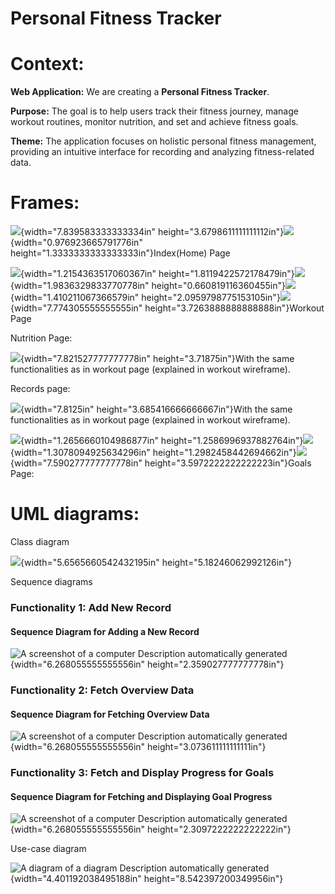 # Personal Fitness Tracker

# Context:

**Web Application:** We are creating a **Personal Fitness Tracker**.

**Purpose:** The goal is to help users track their fitness journey,
manage workout routines, monitor nutrition, and set and achieve fitness
goals.

**Theme:** The application focuses on holistic personal fitness
management, providing an intuitive interface for recording and analyzing
fitness-related data.

# Frames:

![](./image1.png){width="7.839583333333334in"
height="3.6798611111111112in"}![](./image2.png){width="0.976923665791776in"
height="1.3333333333333333in"}Index(Home) Page

![](./image3.png){width="1.2154363517060367in"
height="1.8119422572178479in"}![](./image4.png){width="1.9836329833770778in"
height="0.660819116360455in"}![](./image5.png){width="1.410211067366579in"
height="2.0959798775153105in"}![](./image6.png){width="7.774305555555555in"
height="3.7263888888888888in"}Workout Page

Nutrition Page:

![](./image7.png){width="7.821527777777778in"
height="3.71875in"}With the same functionalities as in workout page
(explained in workout wireframe).

Records page:

![](./image8.png){width="7.8125in"
height="3.685416666666667in"}With the same functionalities as in workout
page (explained in workout wireframe).

![](./image9.png){width="1.2656660104986877in"
height="1.2586996937882764in"}![](./image10.png){width="1.3078094925634296in"
height="1.2982458442694662in"}![](./image11.png){width="7.590277777777778in"
height="3.5972222222222223in"}Goals Page:

# UML diagrams:

Class diagram

![](./image12.png){width="5.6565660542432195in"
height="5.18246062992126in"}

Sequence diagrams

### Functionality 1: Add New Record

#### Sequence Diagram for Adding a New Record

![A screenshot of a computer Description automatically
generated](./image13.png){width="6.268055555555556in"
height="2.359027777777778in"}

### Functionality 2: Fetch Overview Data

#### Sequence Diagram for Fetching Overview Data

![A screenshot of a computer Description automatically
generated](./image14.png){width="6.268055555555556in"
height="3.073611111111111in"}

### Functionality 3: Fetch and Display Progress for Goals

#### Sequence Diagram for Fetching and Displaying Goal Progress

![A screenshot of a computer Description automatically
generated](./image15.png){width="6.268055555555556in"
height="2.3097222222222222in"}

Use-case diagram

![A diagram of a diagram Description automatically
generated](./image16.png){width="4.401192038495188in"
height="8.542397200349956in"}